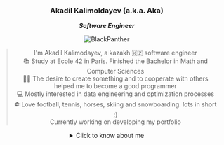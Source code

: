 <div align="center">

### Akadil Kalimoldayev (a.k.a. Aka) 

***Software Engineer*** 

![BlackPanther](https://github.com/Akadil/pictures/blob/main/t-challa-black-panther.gif)

> I'm Akadil Kalimodayev, a kazakh 🇰🇿 software engineer \
> 📚 Study at Ecole 42 in Paris. Finished the Bachelor in Math and Computer Sciences \
> 🙋‍♂️ The desire to create something and to cooperate with others helped me to become a good programmer \
> 💻 Mostly interested in data engineering and optimization processes  \
> ⚽️ Love football, tennis, horses, skiing and snowboarding. lots in short ;) \
> Currently working on developing my portfolio
  
<details>
<summary>Click to know about me</summary>

<div align="left">
  
- I am working on creating a virtual machine 
- I am learning different python packages
- In spare time reading books on power of will 

</div>
  
</details>
